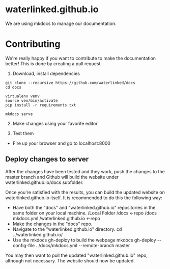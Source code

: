 # waterlinked.github.io
We are using mkdocs to manage our documentation.

# Contributing
We're really happy if you want to contribute to make the documentation better!
This is done by creating a pull request.

1. Download, install dependencies

```
git clone --recursive https://github.com/waterlinked/docs
cd docs

virtualenv venv
source ven/bin/activate
pip install -r requirements.txt

mkdocs serve
```

2. Make changes using your favorite editor

3. Test them

* Fire up your browser and go to localhost:8000

## Deploy changes to server
After the changes have been tested and they work, push the changes to the master branch and Github will build the website under waterlinked.github.io/docs subfolder.

Once you're satisfied with the results, you can build the updated website on waterlinked.github.io itself. It is recommended to do this the following way:
- Have both the "docs" and "waterlinked.github.io" repositories in the same folder on your local machine.
    /Local Folder
	    /docs <-repo
		    /docs
		    mkdocs.yml
		/waterlinked.github.io <-repo
- Make the changes in the "docs" repo.
- Navigate to the "waterlinked.github.io" directory.
    cd ../waterlinked.github.io/
- Use the mkdocs gh-deploy to build the webpage
    mkdocs gh-deploy --config-file ../docs/mkdocs.yml --remote-branch master
    
You may then want to pull the updated "waterlinked.github.io" repo, although not necessary.
The website should now be updated.

